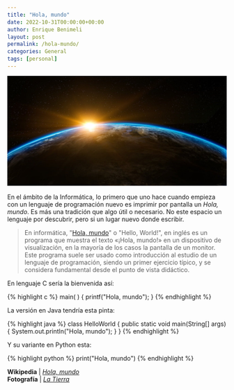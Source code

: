 ```yaml
---
title: "Hola, mundo"
date: 2022-10-31T00:00:00+00:00
author: Enrique Benimeli
layout: post
permalink: /hola-mundo/
categories: General
tags: [personal]
---
```

![image](assets/images/posts/2022/10/hola-mundo.jpg)

En el ámbito de la Informática, lo primero que uno hace cuando empieza con un lenguaje de programación nuevo es imprimir por pantalla un *Hola, mundo*. Es más una tradición que algo útil o necesario. No este espacio un lenguaje por descubrir, pero si un lugar nuevo donde escribir.

>En informática, "[Hola, mundo](https://es.wikipedia.org/wiki/Hola_mundo)" o "Hello, World!", en inglés es un programa que muestra el texto «¡Hola, mundo!» en un dispositivo de visualización, en la mayoría de los casos la pantalla de un monitor. Este programa suele ser usado como introducción al estudio de un lenguaje de programación, siendo un primer ejercicio típico, y se considera fundamental desde el punto de vista didáctico.

En lenguaje C sería la bienvenida así:

{% highlight c %}
main( ) {
        printf("Hola, mundo");
}
{% endhighlight %}

La versión en Java tendría esta pinta:

{% highlight java %}
class HelloWorld {
    public static void main(String[] args) {
        System.out.println("Hola, mundo");
    }
}
{% endhighlight %}

Y su variante en Python esta:

{% highlight python %}
print("Hola, mundo")
{% endhighlight %}


**Wikipedia** \| [*Hola, mundo*](https://es.wikipedia.org/wiki/Hola_mundo)<br/>
**Fotografía** \| [*La Tierra*](https://pixabay.com/es/illustrations/tierra-espacio-luz-de-sol-1756274/)
